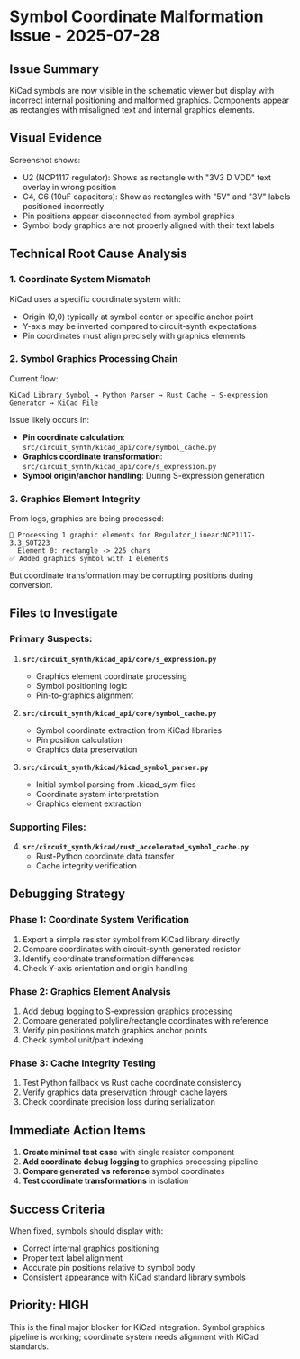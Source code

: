 # Symbol Coordinate Malformation Issue - 2025-07-28

## Issue Summary
KiCad symbols are now visible in the schematic viewer but display with incorrect internal positioning and malformed graphics. Components appear as rectangles with misaligned text and internal graphics elements.

## Visual Evidence
Screenshot shows:
- U2 (NCP1117 regulator): Shows as rectangle with "3V3 D VDD" text overlay in wrong position
- C4, C6 (10uF capacitors): Show as rectangles with "5V" and "3V" labels positioned incorrectly
- Pin positions appear disconnected from symbol graphics
- Symbol body graphics are not properly aligned with their text labels

## Technical Root Cause Analysis

### 1. Coordinate System Mismatch
KiCad uses a specific coordinate system with:
- Origin (0,0) typically at symbol center or specific anchor point
- Y-axis may be inverted compared to circuit-synth expectations
- Pin coordinates must align precisely with graphics elements

### 2. Symbol Graphics Processing Chain
Current flow:
```
KiCad Library Symbol → Python Parser → Rust Cache → S-expression Generator → KiCad File
```

Issue likely occurs in:
- **Pin coordinate calculation**: `src/circuit_synth/kicad_api/core/symbol_cache.py`
- **Graphics coordinate transformation**: `src/circuit_synth/kicad_api/core/s_expression.py`
- **Symbol origin/anchor handling**: During S-expression generation

### 3. Graphics Element Integrity
From logs, graphics are being processed:
```
🎨 Processing 1 graphic elements for Regulator_Linear:NCP1117-3.3_SOT223
  Element 0: rectangle -> 225 chars
✅ Added graphics symbol with 1 elements
```

But coordinate transformation may be corrupting positions during conversion.

## Files to Investigate

### Primary Suspects:
1. **`src/circuit_synth/kicad_api/core/s_expression.py`**
   - Graphics element coordinate processing
   - Symbol positioning logic
   - Pin-to-graphics alignment

2. **`src/circuit_synth/kicad_api/core/symbol_cache.py`**
   - Symbol coordinate extraction from KiCad libraries
   - Pin position calculation
   - Graphics data preservation

3. **`src/circuit_synth/kicad/kicad_symbol_parser.py`**
   - Initial symbol parsing from .kicad_sym files
   - Coordinate system interpretation
   - Graphics element extraction

### Supporting Files:
4. **`src/circuit_synth/kicad/rust_accelerated_symbol_cache.py`**
   - Rust-Python coordinate data transfer
   - Cache integrity verification

## Debugging Strategy

### Phase 1: Coordinate System Verification
1. Export a simple resistor symbol from KiCad library directly
2. Compare coordinates with circuit-synth generated resistor
3. Identify coordinate transformation differences
4. Check Y-axis orientation and origin handling

### Phase 2: Graphics Element Analysis
1. Add debug logging to S-expression graphics processing
2. Compare generated polyline/rectangle coordinates with reference
3. Verify pin positions match graphics anchor points
4. Check symbol unit/part indexing

### Phase 3: Cache Integrity Testing
1. Test Python fallback vs Rust cache coordinate consistency
2. Verify graphics data preservation through cache layers
3. Check coordinate precision loss during serialization

## Immediate Action Items

1. **Create minimal test case** with single resistor component
2. **Add coordinate debug logging** to graphics processing pipeline
3. **Compare generated vs reference** symbol coordinates
4. **Test coordinate transformations** in isolation

## Success Criteria
When fixed, symbols should display with:
- Correct internal graphics positioning
- Proper text label alignment
- Accurate pin positions relative to symbol body
- Consistent appearance with KiCad standard library symbols

## Priority: HIGH
This is the final major blocker for KiCad integration. Symbol graphics pipeline is working; coordinate system needs alignment with KiCad standards.